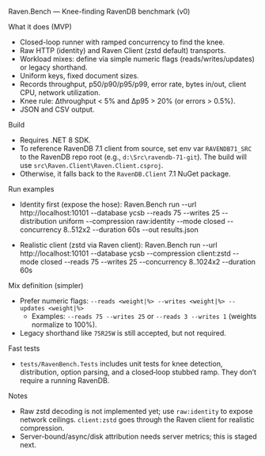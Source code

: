 Raven.Bench — Knee-finding RavenDB benchmark (v0)

What it does (MVP)
- Closed-loop runner with ramped concurrency to find the knee.
- Raw HTTP (identity) and Raven Client (zstd default) transports.
- Workload mixes: define via simple numeric flags (reads/writes/updates) or legacy shorthand.
- Uniform keys, fixed document sizes.
- Records throughput, p50/p90/p95/p99, error rate, bytes in/out, client CPU, network utilization.
- Knee rule: Δthroughput < 5% and Δp95 > 20% (or errors > 0.5%).
- JSON and CSV output.

Build
- Requires .NET 8 SDK.
- To reference RavenDB 7.1 client from source, set env var `RAVENDB71_SRC` to the RavenDB repo root (e.g., `d:\Src\ravendb-71-git`). The build will use `src\Raven.Client\Raven.Client.csproj`.
- Otherwise, it falls back to the `RavenDB.Client` 7.1 NuGet package.

Run examples
- Identity first (expose the hose):
  Raven.Bench run --url http://localhost:10101 --database ycsb --reads 75 --writes 25 --distribution uniform --compression raw:identity --mode closed --concurrency 8..512x2 --duration 60s --out results.json

- Realistic client (zstd via Raven client):
  Raven.Bench run --url http://localhost:10101 --database ycsb --compression client:zstd --mode closed --reads 75 --writes 25 --concurrency 8..1024x2 --duration 60s

Mix definition (simpler)
- Prefer numeric flags: `--reads <weight|%> --writes <weight|%> --updates <weight|%>`
  - Examples: `--reads 75 --writes 25` or `--reads 3 --writes 1` (weights normalize to 100%).
- Legacy shorthand like `75R25W` is still accepted, but not required.

Fast tests
- `tests/RavenBench.Tests` includes unit tests for knee detection, distribution, option parsing, and a closed‑loop stubbed ramp. They don’t require a running RavenDB.

Notes
- Raw zstd decoding is not implemented yet; use `raw:identity` to expose network ceilings. `client:zstd` goes through the Raven client for realistic compression.
- Server-bound/async/disk attribution needs server metrics; this is staged next.

